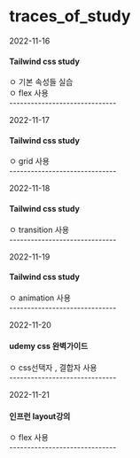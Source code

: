 # traces_of_study

2022-11-16
<h4>Tailwind css study</h4>
ㅇ 기본 속성들 실습<br>
ㅇ flex 사용  <br>------------------------------<br>

2022-11-17
<h4>Tailwind css study</h4>
ㅇ grid 사용 <br>------------------------------<br>

2022-11-18
<h4>Tailwind css study</h4>
ㅇ transition 사용 <br>------------------------------<br>

2022-11-19
<h4>Tailwind css study</h4>
ㅇ  animation 사용 <br>------------------------------<br>

2022-11-20
<h4>udemy css 완벽가이드</h4>
ㅇ  css선택자 , 결합자 사용  <br>------------------------------<br>

2022-11-21
<h4>인프런 layout강의</h4>
ㅇ flex 사용  <br>------------------------------<br>
